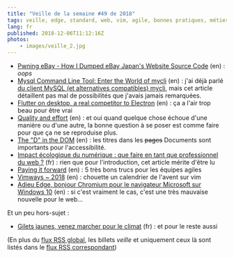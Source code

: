 ```yaml
---
title: "Veille de la semaine #49 de 2018"
tags: veille, edge, standard, web, vim, agile, bonnes pratiques, métier, environnement, accessibilité, html, desktop, flutter, mobile, mysql, shell, git, sécurité
lang: fr
published: 2018-12-06T11:12:16Z
photos:
    - images/veille_2.jpg
---
```

* [Pwning eBay - How I Dumped eBay Japan's Website Source Code](https://slashcrypto.org/2018/11/28/eBay-source-code-leak/) (en)&nbsp;: _oops_
* [Mysql Command Line Tool: Enter the World of mycli](https://web-techno.net/mysql-command-line-tool-mycli/) (en)&nbsp;: j'ai déjà parlé [du client MySQL (et alternatives compatibles) mycli](/post/mycli-client-mysql-en-ligne-de-commande/), mais cet article détaillent pas mal de possibilités que j'avais jamais remarquées.
* [Flutter on desktop, a real competitor to Electron](https://medium.com/flutter-community/flutter-on-desktop-a-real-competitor-to-electron-4f049ea6b061) (en)&nbsp;: ça a l'air trop beau pour être vrai
* [Quality and effort](https://seths.blog/2018/11/quality-and-effort/?mc_cid=d706d106ce&mc_eid=cc964d9825) (en)&nbsp;: et oui quand quelque chose échoue d'une manière ou d'une autre, la bonne question à se poser est comme faire pour que ça ne se reproduise plus.
* [The "D" in the DOM](https://www.24a11y.com/2018/the-d-in-the-dom/) (en)&nbsp;: les titres dans les ~~pages~~ Documents sont importants pour l'accessibilité.
* [Impact écologique du numérique : que faire en tant que professionnel du web ?](https://www.24joursdeweb.fr/2018/impact-ecologique-du-numerique/) (fr)&nbsp;: rien que pour l'introduction, cet article mérite d'être lu
* [Paying it forward](https://24daysindecember.net/2018/12/05/paying-it-forward/) (en)&nbsp;: 5 très bons trucs pour les équipes agiles
* [Vimways ~ 2018](https://vimways.org/2018/) (en)&nbsp;: chouette un calendrier de l'avent sur vim
* [Adieu Edge, bonjour Chromium pour le navigateur Microsoft sur Windows 10](https://www.zdnet.fr/actualites/adieu-edge-bonjour-chromium-pour-le-navigateur-microsoft-sur-windows-10-39877525.htm#Echobox=1544072558) (en)&nbsp;: si c'est vraiment le cas, c'est une très mauvaise nouvelle pour le web…

Et un peu hors-sujet&nbsp;:

* [Gilets jaunes, venez marcher pour le climat](https://www.liberation.fr/debats/2018/12/03/gilets-jaunes-venez-marcher-pour-le-climat_1695741) (fr)&nbsp;: et pour le reste aussi

(En plus du [flux RSS global](/rss.xml), les billets *veille*
et uniquement ceux là sont listés dans le [flux RSS correspondant](/rss/veille.xml))
